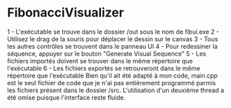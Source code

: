 # FibonacciVisualizer
1 - L'exécutable se trouve dans le dossier /out sous le nom de fibui.exe
2 - Utilisez le drag de la souris pour déplacer le dessin sur le canvas
3 - Tous les autres contrôles se trouvent dans le panneau UI
4 - Pour redessiner la séquence, appuyer sur le bouton "Generate Visual Sequence"
5 - Les fichiers importés doivent se trouver dans le même répertoire que l'exécutable
6 - Les fichiers exportés se retrouveront dans le même répertoire que l'exécutable
Bien qu'il ait été adapté à mon code, main.cpp est le seul fichier de code que je n'ai pas entièrement programmé parmis les fichiers présent dans le dossier /src.
L'utilisation d'un deuxième thread a été omise puisque l'interface reste fluide.
